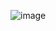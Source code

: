![image](https://github.com/Vladimir-Arg/Reporting/assets/131455419/42fb7e3f-6eb3-4b12-afa0-21ab60507053)
